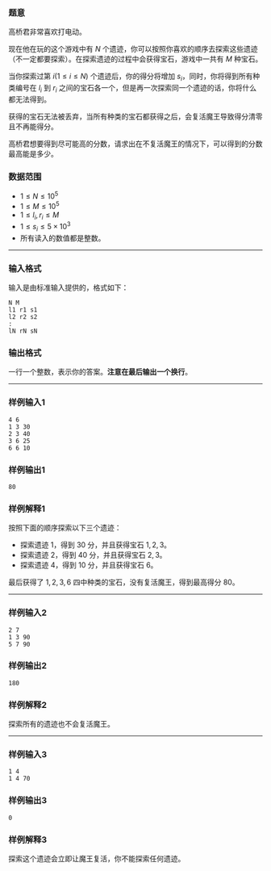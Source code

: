 ### 题意 

高桥君非常喜欢打电动。

现在他在玩的这个游戏中有 $N$ 个遗迹，你可以按照你喜欢的顺序去探索这些遗迹（不一定都要探索）。在探索遗迹的过程中会获得宝石，游戏中一共有 $M$ 种宝石。

当你探索过第 $i(1\le i \le N)$ 个遗迹后，你的得分将增加 $s_i$，同时，你将得到所有种类编号在 $l_i$ 到 $r_i$ 之间的宝石各一个，但是再一次探索同一个遗迹的话，你将什么都无法得到。

获得的宝石无法被丢弃，当所有种类的宝石都获得之后，会复活魔王导致得分清零且不再能得分。

高桥君想要得到尽可能高的分数，请求出在不复活魔王的情况下，可以得到的分数最高能是多少。

### 数据范围

- $1\le N \le 10^5$
- $1\le M \le 10^5$
- $1\le l_i,r_i \le M$
- $1\le s_i \le 5\times 10^3$
- 所有读入的数值都是整数。

---

### 输入格式

输入是由标准输入提供的，格式如下：

```
N M
l1 r1 s1
l2 r2 s2
:
lN rN sN
```

### 输出格式

一行一个整数，表示你的答案。**注意在最后输出一个换行**。

---

### 样例输入1

```
4 6
1 3 30
2 3 40
3 6 25
6 6 10
```

### 样例输出1

```
80
```

### 样例解释1

按照下面的顺序探索以下三个遗迹：

- 探索遗迹 $1$，得到 $30$ 分，并且获得宝石 $1,2,3$。
- 探索遗迹 $2$，得到 $40$ 分，并且获得宝石 $2,3$。
- 探索遗迹 $4$，得到 $10$ 分，并且获得宝石 $6$。

最后获得了 $1,2,3,6$ 四中种类的宝石，没有复活魔王，得到最高得分 $80$。

---

### 样例输入2

```
2 7
1 3 90
5 7 90
```

### 样例输出2

```
180
```

### 样例解释2

探索所有的遗迹也不会复活魔王。

---

### 样例输入3

```
1 4
1 4 70
```

### 样例输出3

```
0
```

### 样例解释3

探索这个遗迹会立即让魔王复活，你不能探索任何遗迹。
